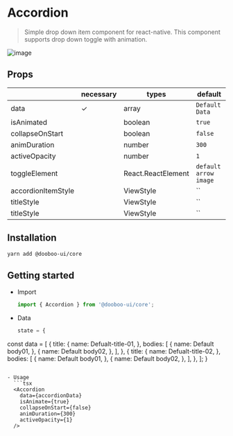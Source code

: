 # Accordion

> Simple drop down item component for react-native. This component supports drop down toggle with animation.<br/>

![image](https://user-images.githubusercontent.com/27461460/47951961-a7a7e500-dfab-11e8-9189-86c0eddb6e12.gif)

## Props

|                      | necessary | types                  | default               |
| -------------------- | --------- | ---------------------- | ----------------------|
| data                 | ✓         | array                  | `Default Data`        |
| isAnimated           |           | boolean                | `true`                |
| collapseOnStart      |           | boolean                | `false`               |
| animDuration         |           | number                 | `300`                 |
| activeOpacity        |           | number                 | `1`                   |
| toggleElement        |           | React.ReactElement     | `default arrow image` |
| accordionItemStyle   |           | ViewStyle              | ``                    |
| titleStyle           |           | ViewStyle              | ``                    |
| titleStyle           |           | ViewStyle              | ``                    |


## Installation

```sh
yarn add @dooboo-ui/core
```

## Getting started

- Import

  ```javascript
  import { Accordion } from '@dooboo-ui/core';
  ```

- Data

  ```javascript
  state = {
const data = [
    {
      title: {
        name: <StyledTitle>Defualt-title-01</StyledTitle>,
      },
      bodies: [
        {
          name: <StyledItem>Default body01</StyledItem>,
        },
        {
          name: <StyledItem>Default body02</StyledItem>,
        },
      ],
    },
    {
      title: {
        name: <StyledTitle>Defualt-title-02</StyledTitle>,
      },
      bodies: [
        {
          name: <StyledItem>Default body01</StyledItem>,
        },
        {
          name: <StyledItem>Default body02</StyledItem>,
        },
      ],
    },
  ];
}
```

- Usage
  ```tsx
  <Accordion
    data={accordionData}
    isAnimate={true}
    collapseOnStart={false}
    animDuration={300}
    activeOpacity={1}
  />
  ```
